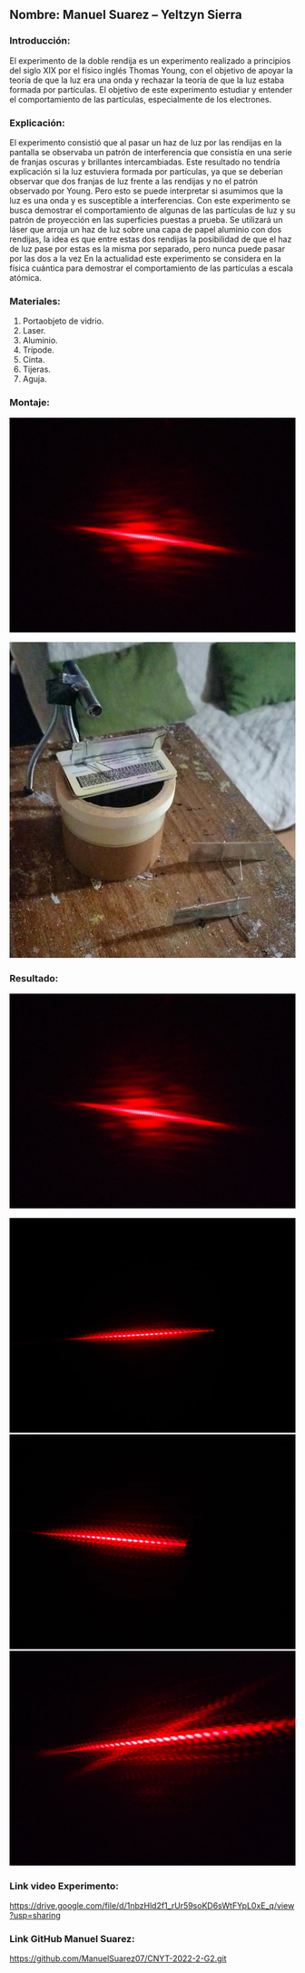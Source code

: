 ## Nombre: Manuel Suarez – Yeltzyn Sierra


### Introducción:
El experimento de la doble rendija es un experimento realizado a principios del siglo XIX por el físico inglés Thomas Young, con el objetivo de apoyar la teoría de que la luz era una onda y rechazar la teoría de que la luz estaba formada por partículas.
El objetivo de este experimento estudiar y entender el comportamiento de las partículas, especialmente de los electrones.


### Explicación:
El experimento consistió que al pasar un haz de luz por las rendijas en la pantalla se observaba un patrón de interferencia que consistía en una serie de franjas oscuras y brillantes intercambiadas. Este resultado no tendría explicación si la luz estuviera formada por partículas, ya que se deberían observar que dos franjas de luz frente a las rendijas y no el patrón observado por Young. Pero esto se puede interpretar si asumimos que la luz es una onda y es susceptible a interferencias.
Con este experimento se busca demostrar el comportamiento de algunas de las partículas de luz y su patrón de proyección en las superficies puestas a prueba. Se utilizará un láser que arroja un haz de luz sobre una capa de papel aluminio con dos rendijas, la idea es que entre estas dos rendijas la posibilidad de que el haz de luz pase por estas es la misma por separado, pero nunca puede pasar por las dos a la vez
En la actualidad este experimento se considera en la física cuántica para demostrar el comportamiento de las partículas a escala atómica.


### Materiales:
1.	Portaobjeto de vidrio.
2.	Laser.
3.	Aluminio.
4.	Trípode.
5.	Cinta.
6.	Tijeras.
7.	Aguja.


### Montaje:

![Image text](https://github.com/YeltzynS/YeltzynS/blob/main/archivos/WhatsApp%20Image%202022-10-18%20at%2010.53.09%20AM.jpeg)	

![Image text](https://github.com/YeltzynS/YeltzynS/blob/main/archivos/WhatsApp%20Image%202022-10-18%20at%2010.57.13%20AM%20(1).jpeg)
















### Resultado:

![Image text](https://github.com/YeltzynS/YeltzynS/blob/main/archivos/WhatsApp%20Image%202022-10-18%20at%2010.53.09%20AM.jpeg)

![Image text](https://github.com/YeltzynS/YeltzynS/blob/main/archivos/WhatsApp%20Image%202022-10-18%20at%2010.52.50%20AM.jpeg)
![Image text](https://github.com/YeltzynS/YeltzynS/blob/main/archivos/WhatsApp%20Image%202022-10-18%20at%2010.52.49%20AM.jpeg)
![Image text](https://github.com/YeltzynS/YeltzynS/blob/main/archivos/WhatsApp%20Image%202022-10-18%20at%2010.52.19%20AM.jpeg)



































	

### Link video Experimento:
https://drive.google.com/file/d/1nbzHld2f1_rUr59soKD6sWtFYpL0xE_q/view?usp=sharing
### Link GitHub Manuel Suarez:
https://github.com/ManuelSuarez07/CNYT-2022-2-G2.git



